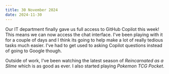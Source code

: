 ```yaml
---
title: 30 November 2024
date: 2024-11-30
---
```


Our IT department finally gave us full access to GitHub Copilot this week! This means we can now access the chat interface. I've been playing with it for a couple of days and I think its going to help make a lot of really tedious tasks much easier. I've had to get used to asking Copilot questions instead of going to Google though.

Outside of work, I've been watching the latest season of *Reincarnated as a Slime* which is as good as ever. I also started playing *Pokemon TCG Pocket*.
